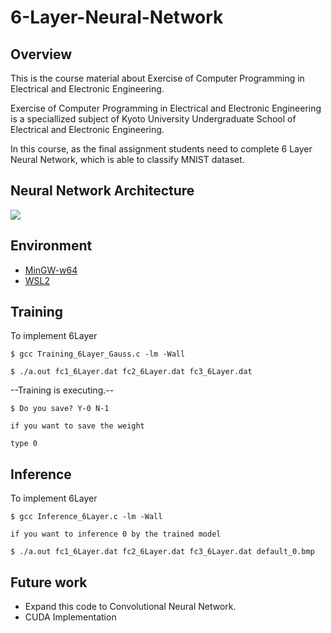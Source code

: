 # 6-Layer-Neural-Network

## Overview

This is the course material about Exercise of Computer Programming in Electrical and Electronic Engineering.

Exercise of Computer Programming in Electrical and Electronic Engineering is a speciallized subject of Kyoto University Undergraduate School of Electrical and Electronic Engineering.

In this course, as the final assignment students need to complete 6 Layer Neural Network, which is able to classify MNIST dataset.

## Neural Network Architecture

<img src = "https://github.com/nk12U/Neural Network Architecture/blob/main/Neural Network Architecture.png">

## Environment

- [MinGW-w64](https://www.javadrive.jp/cstart/install/index6.html)
- [WSL2](https://learn.microsoft.com/ja-jp/windows/wsl/install)

## Training

To implement 6Layer

```
$ gcc Training_6Layer_Gauss.c -lm -Wall

$ ./a.out fc1_6Layer.dat fc2_6Layer.dat fc3_6Layer.dat
```

--Training is executing.--

```
$ Do you save? Y-0 N-1

if you want to save the weight

type 0
```

## Inference

To implement 6Layer

```
$ gcc Inference_6Layer.c -lm -Wall

if you want to inference 0 by the trained model

$ ./a.out fc1_6Layer.dat fc2_6Layer.dat fc3_6Layer.dat default_0.bmp
```

## Future work

- Expand this code to Convolutional Neural Network.
- CUDA Implementation
